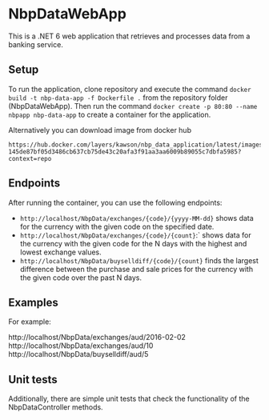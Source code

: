 # NbpDataWebApp
This is a .NET 6 web application that retrieves and processes data from a banking service. 


## Setup
To run the application, clone repository and execute the command
```docker build -t nbp-data-app -f Dockerfile .```
from the repository folder (NbpDataWebApp). Then run the command 
```docker create -p 80:80 --name nbpapp nbp-data-app```
 to create a container for the application.

Alternatively you can download image from docker hub
```
https://hub.docker.com/layers/kawson/nbp_data_application/latest/images/sha256-145de87bf05d3486cb637cb75de43c20afa3f91aa3aa6009b89055c7dbfa5985?context=repo
```

## Endpoints
After running the container, you can use the following endpoints:

* `http://localhost/NbpData/exchanges/{code}/{yyyy-MM-dd}` shows data for the currency with the given code on the specified date.
* `http://localhost/NbpData/exchanges/{code}/{count}`:` shows data for the currency with the given code for the N days with the highest and lowest exchange values.
* `http://localhost/NbpData/buyselldiff/{code}/{count}` finds the largest difference between the purchase and sale prices for the currency with the given code over the past N days.

## Examples
For example:

http://localhost/NbpData/exchanges/aud/2016-02-02
http://localhost/NbpData/exchanges/aud/10
http://localhost/NbpData/buyselldiff/aud/5

## Unit tests
Additionally, there are simple unit tests that check the functionality of the NbpDataController methods.